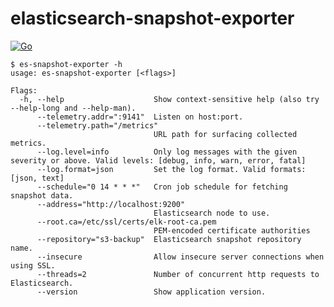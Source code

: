 # elasticsearch-snapshot-exporter

[![Go](https://github.com/flant/elasticsearch-snapshot-exporter/actions/workflows/go.yml/badge.svg)](https://github.com/flant/elasticsearch-snapshot-exporter/actions/workflows/go.yml)

```
$ es-snapshot-exporter -h
usage: es-snapshot-exporter [<flags>]

Flags:
  -h, --help                    Show context-sensitive help (also try --help-long and --help-man).
      --telemetry.addr=":9141"  Listen on host:port.
      --telemetry.path="/metrics"
                                URL path for surfacing collected metrics.
      --log.level=info          Only log messages with the given severity or above. Valid levels: [debug, info, warn, error, fatal]
      --log.format=json         Set the log format. Valid formats: [json, text]
      --schedule="0 14 * * *"   Cron job schedule for fetching snapshot data.
      --address="http://localhost:9200"
                                Elasticsearch node to use.
      --root.ca=/etc/ssl/certs/elk-root-ca.pem
                                PEM-encoded certificate authorities
      --repository="s3-backup"  Elasticsearch snapshot repository name.
      --insecure                Allow insecure server connections when using SSL.
      --threads=2               Number of concurrent http requests to Elasticsearch.
      --version                 Show application version.
```
